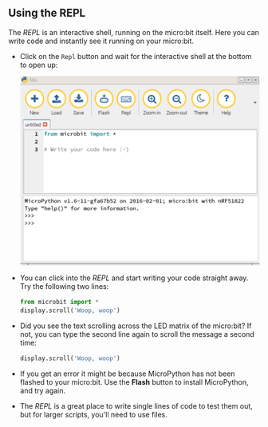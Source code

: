 ## Using the REPL

The *REPL* is an interactive shell, running on the micro:bit itself. Here you can write code and instantly see it running on your micro:bit.

- Click on the `Repl` button and wait for the interactive shell at the bottom to open up:

	![screen4](images/screen4.png)

- You can click into the *REPL* and start writing your code straight away. Try the following two lines:

  ```python
  from microbit import *
  display.scroll('Woop, woop')
  ```

- Did you see the text scrolling across the LED matrix of the micro:bit? If not, you can type the second line again to scroll the message a second time:

  ```python
  display.scroll('Woop, woop')
  ```

- If you get an error it might be because MicroPython has not been flashed to your micro:bit. Use the **Flash** button to install MicroPython, and try again.

- The *REPL* is a great place to write single lines of code to test them out, but for larger scripts, you'll need to use files.


